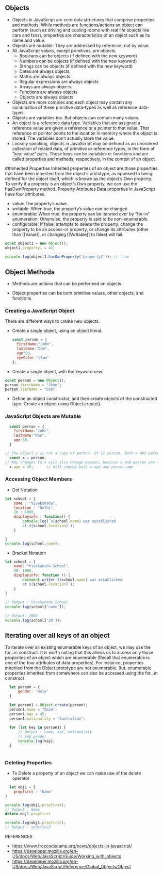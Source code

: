 ## Objects

- Objects in JavaScript are core data structures that comprise properties and methods. While methods are functions/actions an object can perform (such as driving and cooling rooms with real life objects like cars and fans), properties are characteristics of an object such as its name and value.
- Objects are mutable: They are addressed by reference, not by value.
- All JavaScript values, except primitives, are objects.
  - Booleans can be objects (if defined with the new keyword)
  - Numbers can be objects (if defined with the new keyword)
  - Strings can be objects (if defined with the new keyword)
  - Dates are always objects
  - Maths are always objects
  - Regular expressions are always objects
  - Arrays are always objects
  - Functions are always objects
  - Objects are always objects
- Objects are more complex and each object may contain any combination of these primitive data-types as well as reference data-types.
- Objects are variables too. But objects can contain many values.
- An object is a reference data type. Variables that are assigned a reference value are given a reference or a pointer to that value. That reference or pointer points to the location in memory where the object is stored. The variables don’t actually store the value.
- Loosely speaking, objects in JavaScript may be defined as an unordered collection of related data, of primitive or reference types, in the form of “key: value” pairs. These keys can be variables or functions and are called properties and methods, respectively, in the context of an object.

##Inherited Properties
Inherited properties of an object are those properties that have been inherited from the object’s prototype, as opposed to being defined for the object itself, which is known as the object’s Own property. To verify if a property is an object’s Own property, we can use the hasOwnProperty method. Property Attributes Data properties in JavaScript have four attributes.

- value: The property’s value.
- writable: When true, the property’s value can be changed
- enumerable: When true, the property can be iterated over by “for-in” enumeration. Otherwise, the property is said to be non-enumerable.
- configurable: If false, attempts to delete the property, change the property to be an access-or property, or change its attributes (other than [[Value]], or changing [[Writable]] to false) will fail.

```js
const object1 = new Object();
object1.property1 = 42;
 
console.log(object1.hasOwnProperty('property1')); // true
```


## Object Methods
- Methods are actions that can be performed on objects.

- Object properties can be both primitive values, other objects, and functions.


### Creating a JavaScript Object
There are different ways to create new objects:

- Create a single object, using an object literal.
  
  ```js
  const person = {
    firstName:"John", 
    lastName:"Doe", 
    age:50, 
    eyeColor:"blue"
  };
  ```

- Create a single object, with the keyword new.
```js
const person = new Object();
person.firstName = "John";
person.lastName = "Doe";
```

- Define an object constructor, and then create objects of the constructed type.
Create an object using Object.create().


### JavaScript Objects are Mutable
```js
  const person = {
    firstName:"John",
    lastName:"Doe",
    age:50, 
  }

// The object x is not a copy of person. It is person. Both x and person are the same object.
  const x = person;
// Any changes to x will also change person, because x and person are the same object.
  x.age = 10;      // Will change both x.age and person.age
```


### Accessing Object Members
- Dot Notation
```js
let school = { 
    name : "Vivekanada", 
    location : "Delhi", 
    20 : 1000, 
    displayinfo : function() { 
        console.log(`${school.name} was established 
        at ${school.location}`); 
    } 

} 
console.log(school.name); 
```
- Bracket Notation
```js
let school = {
    name: "Vivekanada School",
    20: 1000,
    displayinfo: function () {
        document.write(`${school.name} was established 
        at ${school.location}`);
    }
}
 
// Output : Vivekanada School 
console.log(school['name']);
 
// Output: 1000 
console.log(school['20']); 
```


## Iterating over all keys of an object
To iterate over all existing enumerable keys of an object, we may use the for…in construct. It is worth noting that this allows us to access only those properties of an object which are enumerable (Recall that enumerable is one of the four attributes of data properties). For instance, properties inherited from the Object.prototype are not enumerable. But, enumerable properties inherited from somewhere can also be accessed using the for…in construct
```js
  let person = {
      gender: "male"
  }
  
  let person1 = Object.create(person);
  person1.name = "Adam";
  person1.age = 45;
  person1.nationality = "Australian";
  
  for (let key in person1) {
      // Output : name, age, nationality 
      // and gender
      console.log(key);
  }        
  
```

  ### Deleting Properties
  - To Delete a property of an object we can make use of the delete operator
```js
  let obj1 = { 
	propfirst : "Name"
} 

console.log(obj1.propfirst); 
// Output : Name 
delete obj1.propfirst 

console.log(obj1.propfirst);			 
// Output : undefined 

```
REFERENCES
- https://www.freecodecamp.org/news/objects-in-javascript/
- https://developer.mozilla.org/en-US/docs/Web/JavaScript/Guide/Working_with_objects
- https://developer.mozilla.org/en-US/docs/Web/JavaScript/Reference/Global_Objects/Object